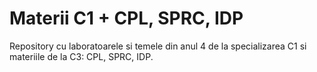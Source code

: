 # Materii C1 + CPL, SPRC, IDP

Repository cu laboratoarele si temele din anul 4 de la specializarea C1
si materiile de la C3: CPL, SPRC, IDP.
